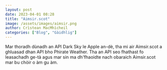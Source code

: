 ```yaml
---
layout: post
date: 2023-04-01 08:28
title: "Aimsir.scot"
image: /assets/images/aimsir.png
author: Crìstean MacMhìcheil
categories: ["Blog", "Gàidhlig"]
---
```


Mar thoradh dùnadh an API Dark Sky le Apple an-dè, tha mi air Aimsir.scot a ghluasad dhan API bho Phirate Weather. Tha an API seo fhathast fo leasachadh ge-tà agus mar sin ma dh'fhaoidte nach obaraich Aimsir.scot mar bu chòir o àm gu àm.
